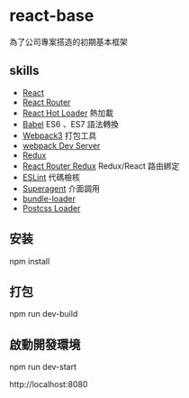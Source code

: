 # react-base

為了公司專案搭造的初期基本框架


## skills
* [React](https://github.com/facebook/react) 
* [React Router](https://github.com/rackt/react-router)
* [React Hot Loader](https://github.com/gaearon/react-hot-loader) 熱加載 
* [Babel](http://babeljs.io) ES6 、ES7 語法轉換
* [Webpack3](http://webpack.github.io) 打包工具
* [webpack Dev Server](http://github.com/webpack/webpack-dev-serverl)
* [Redux](https://github.com/rackt/redux) 
* [React Router Redux](https://github.com/reactjs/react-router-redux) Redux/React 路由綁定
* [ESLint](http://eslint.org) 代碼檢核
* [Superagent](https://github.com/visionmedia/superagent) 介面調用
* [bundle-loader](https://github.com/webpack-contrib/bundle-loader)
* [Postcss Loader](https://github.com/postcss/postcss-loader)



## 安装
npm install

## 打包
npm run dev-build

## 啟動開發環境
npm run dev-start

http://localhost:8080



